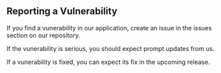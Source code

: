 ## Reporting a Vulnerability

If you find a vunerability in our application, create an issue in the issues section on our repository.

If the vunerability is serious, you should expect prompt updates from us.

If a vunerability is fixed, you can expect its fix in the upcoming release.
